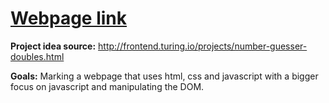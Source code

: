 # [Webpage link](https://maturc.github.io/WebDev-practice-projects/number-guesser-doubles/index.html)
**Project idea source:** http://frontend.turing.io/projects/number-guesser-doubles.html

**Goals:** Marking a webpage that uses html, css and javascript with a bigger focus on javascript and manipulating the DOM.
